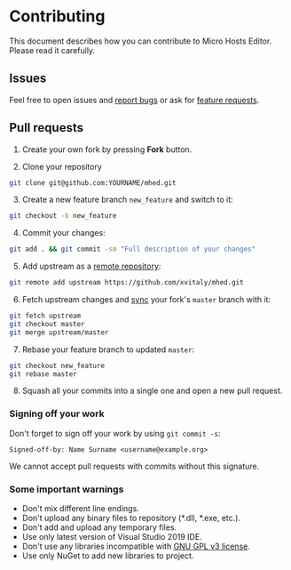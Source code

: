 # Contributing

This document describes how you can contribute to Micro Hosts Editor. Please read it carefully.

## Issues

Feel free to open issues and [report bugs](https://github.com/xvitaly/mhed/issues/new?template=bug-report.md) or ask for [feature requests](https://github.com/xvitaly/mhed/issues/new?template=feature-request.md).

## Pull requests

 1. Create your own fork by pressing **Fork** button.
 
 2. Clone your repository
 ```bash
 git clone git@github.com:YOURNAME/mhed.git
 ```
 
 3. Create a new feature branch `new_feature` and switch to it:
 ```bash
 git checkout -b new_feature
 ```
 
 4. Commit your changes:
 ```bash
 git add . && git commit -sm "Full description of your changes"
 ```
 
 5. Add upstream as a [remote repository](https://help.github.com/articles/configuring-a-remote-for-a-fork/):
 ```bash
 git remote add upstream https://github.com/xvitaly/mhed.git
 ```
 
 6. Fetch upstream changes and [sync](https://help.github.com/articles/syncing-a-fork/) your fork's `master` branch with it:
 ```bash
 git fetch upstream
 git checkout master
 git merge upstream/master
 ```
 
 7. Rebase your feature branch to updated `master`:
 ```bash
 git checkout new_feature
 git rebase master
 ```
 
 8. Squash all your commits into a single one and open a new pull request.

### Signing off your work

Don't forget to sign off your work by using `git commit -s`:
```
Signed-off-by: Name Surname <username@example.org>
```

We cannot accept pull requests with commits without this signature.

### Some important warnings

  * Don't mix different line endings.
  * Don't upload any binary files to repository (*.dll, *.exe, etc.).
  * Don't add and upload any temporary files.
  * Use only latest version of Visual Studio 2019 IDE.
  * Don't use any libraries incompatible with [GNU GPL v3 license](../COPYING).
  * Use only NuGet to add new libraries to project.
